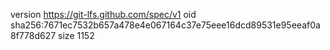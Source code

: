 version https://git-lfs.github.com/spec/v1
oid sha256:7671ec7532b657a478e4e067164c37e75eee16dcd89531e95eeaf0a8f778d627
size 1152
